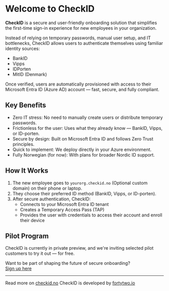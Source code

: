 # Welcome to CheckID

**CheckID** is a secure and user-friendly onboarding solution that simplifies the first-time sign-in experience for new employees in your organization.

Instead of relying on temporary passwords, manual user setup, and IT bottlenecks, CheckID allows users to authenticate themselves using familiar identity sources:

- BankID  
- Vipps  
- IDPorten
- MitID (Denmark)

Once verified, users are automatically provisioned with access to their Microsoft Entra ID (Azure AD) account — fast, secure, and fully compliant.

## Key Benefits

- Zero IT stress: No need to manually create users or distribute temporary passwords.
- Frictionless for the user: Uses what they already know — BankID, Vipps, or ID-porten.
- Secure by design: Built on Microsoft Entra ID and follows Zero Trust principles.
- Quick to implement: We deploy directly in your Azure environment.
- Fully Norwegian (for now): With plans for broader Nordic ID support.

## How It Works

1. The new employee goes to `yourorg.checkid.no` (Optional custom domain) on their phone or laptop.
2. They choose their preferred ID method (BankID, Vipps, or ID-porten).
3. After secure authentication, CheckID:
   - Connects to your Microsoft Entra ID tenant
   - Creates a Temporary Access Pass (TAP)
   - Provides the user with credentials to access their account and enroll their device

## Pilot Program

CheckID is currently in private preview, and we're inviting selected pilot customers to try it out — for free.

Want to be part of shaping the future of secure onboarding?  
[Sign up here](https://forms.office.com/e/mLFRhideFV)

---

Read more on [checkid.no](https://checkid.no)
CheckID is developed by [fortytwo.io](https://fortytwo.io)
